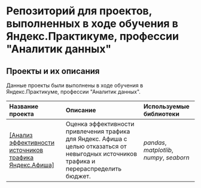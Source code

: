 # Репозиторий для проектов, выполненных в ходе обучения в Яндекс.Практикуме, профессии "Аналитик данных"

## Проекты и их описания

Данные проекты были выполнены в ходе обучения в Яндекс.Практикуме, профессии "Аналитик данных".

| Название проекта | Описание | Используемые библиотеки | 
| :---------------------- | :---------------------- | :---------------------- |
| [[Анализ эффективности источников трафика Яндекс.Афиша]](yandex_afisha_project) | Оценка эффективности привлечения трафика для Яндекс. Афиша с целью отказаться от невыгодных источников трафика и перераспределить бюджет.| *pandas*, *matplotlib*, *numpy*, *seaborn*|

